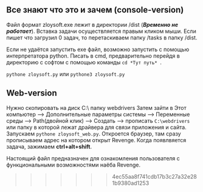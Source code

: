 ## Все знают что это и зачем (console-version)
Файл формат zloysoft.exe  лежит в директории /dist (***Временно не работает***).
Вставка задачи осуществляется правым кликом мыши.
Если пишет что загрузил 0 задач, то перетаскиваем папку /tasks в папку /dist.

Если не удаётся запустить exe файл, возможно запустить с помощью интерпретатора python.
Писать в cmd, предварительно перейдя в директорию с софтом с помощью команды ```cd *Тут путь* ```.


```pythone zloysoft.py```
или
```pythone3 zloysoft.py```

## Web-version
Нужно скопировать на диск С:\ папку webdrivers
Затем зайти в Этот компьютер --> Дополнительные параметры системы --> Переменные среды --> Path(двойной клик) --> Создать --> прописать  ```C:\webdrivers``` или папку в которой лежат драйвера для связи приложения и сайта.
Запускаем ```pythone zloysoft_web.py```.
Откроется браузер, там сразу прописываем адрес на котором открыт Revenge.
Когда появлвяется задача, зажимаем **ctrl+alt+shift**.

Настоящий файл предназначен для ознакомления пользователя с функциональными возможностями наёба Revenge. 
>>>>>>> 4ec55aa8f741cdb17b3c27a32e281b9380ad1253
 
